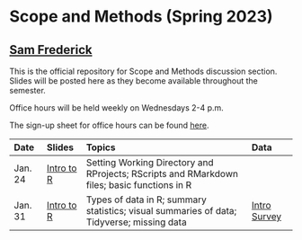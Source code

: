 # Scope and Methods (Spring 2023)
## [Sam Frederick](mailto:sdf2128@columbia.edu)

This is the official repository for Scope and Methods discussion section. Slides will be posted here as they become available throughout the semester. 

Office hours will be held weekly on Wednesdays 2-4 p.m.

The sign-up sheet for office hours can be found [here](https://samuelfrederick.github.io/scope-and-methods-spring2023/officehours.html). 


| Date | Slides | Topics | Data |
| :--- | :--- | :--- | :---|
| Jan. 24 | [Intro to R](https://samuelfrederick.github.io/scope-and-methods-spring2023/section-1/section-1.html)| Setting Working Directory and RProjects; RScripts and RMarkdown files; basic functions in R| |
| Jan. 31 | [Intro to R](https://samuelfrederick.github.io/scope-and-methods-spring2023/section-2/section-2.html) | Types of data in R; summary statistics; visual summaries of data; Tidyverse; missing data | [Intro Survey](https://raw.githubusercontent.com/SamuelFrederick/scope-and-methods-spring2023/main/section-2/intro_survey.csv)|

